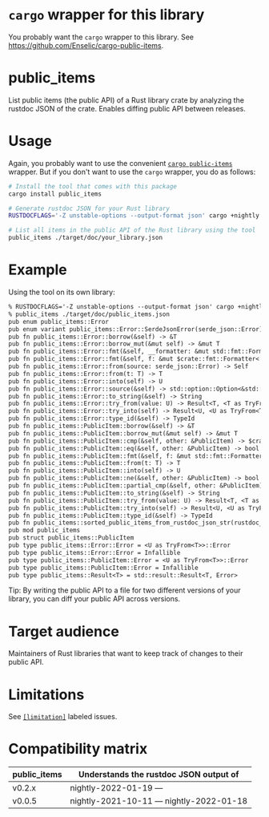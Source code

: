 # `cargo` wrapper for this library

You probably want the `cargo` wrapper to this library. See https://github.com/Enselic/cargo-public-items.

# public_items

List public items (the public API) of a Rust library crate by analyzing the rustdoc JSON of the crate. Enables diffing public API between releases.

# Usage

Again, you probably want to use the convenient [`cargo public-items`](https://crates.io/crates/cargo-public-items) wrapper. But if you don't want to use the `cargo` wrapper, you do as follows:

```bash
# Install the tool that comes with this package
cargo install public_items

# Generate rustdoc JSON for your Rust library
RUSTDOCFLAGS='-Z unstable-options --output-format json' cargo +nightly doc --lib --no-deps

# List all items in the public API of the Rust library using the tool
public_items ./target/doc/your_library.json
```

# Example

Using the tool on its own library:
```txt
% RUSTDOCFLAGS='-Z unstable-options --output-format json' cargo +nightly doc --lib --no-deps
% public_items ./target/doc/public_items.json
pub enum public_items::Error
pub enum variant public_items::Error::SerdeJsonError(serde_json::Error)
pub fn public_items::Error::borrow(&self) -> &T
pub fn public_items::Error::borrow_mut(&mut self) -> &mut T
pub fn public_items::Error::fmt(&self, __formatter: &mut std::fmt::Formatter<'_>) -> std::fmt::Result
pub fn public_items::Error::fmt(&self, f: &mut $crate::fmt::Formatter<'_>) -> $crate::fmt::Result
pub fn public_items::Error::from(source: serde_json::Error) -> Self
pub fn public_items::Error::from(t: T) -> T
pub fn public_items::Error::into(self) -> U
pub fn public_items::Error::source(&self) -> std::option::Option<&std::error::Error + 'static>
pub fn public_items::Error::to_string(&self) -> String
pub fn public_items::Error::try_from(value: U) -> Result<T, <T as TryFrom<U>>::Error>
pub fn public_items::Error::try_into(self) -> Result<U, <U as TryFrom<T>>::Error>
pub fn public_items::Error::type_id(&self) -> TypeId
pub fn public_items::PublicItem::borrow(&self) -> &T
pub fn public_items::PublicItem::borrow_mut(&mut self) -> &mut T
pub fn public_items::PublicItem::cmp(&self, other: &PublicItem) -> $crate::cmp::Ordering
pub fn public_items::PublicItem::eq(&self, other: &PublicItem) -> bool
pub fn public_items::PublicItem::fmt(&self, f: &mut std::fmt::Formatter<'_>) -> std::fmt::Result
pub fn public_items::PublicItem::from(t: T) -> T
pub fn public_items::PublicItem::into(self) -> U
pub fn public_items::PublicItem::ne(&self, other: &PublicItem) -> bool
pub fn public_items::PublicItem::partial_cmp(&self, other: &PublicItem) -> $crate::option::Option<$crate::cmp::Ordering>
pub fn public_items::PublicItem::to_string(&self) -> String
pub fn public_items::PublicItem::try_from(value: U) -> Result<T, <T as TryFrom<U>>::Error>
pub fn public_items::PublicItem::try_into(self) -> Result<U, <U as TryFrom<T>>::Error>
pub fn public_items::PublicItem::type_id(&self) -> TypeId
pub fn public_items::sorted_public_items_from_rustdoc_json_str(rustdoc_json_str: &str) -> Result<Vec<PublicItem>>
pub mod public_items
pub struct public_items::PublicItem
pub type public_items::Error::Error = <U as TryFrom<T>>::Error
pub type public_items::Error::Error = Infallible
pub type public_items::PublicItem::Error = <U as TryFrom<T>>::Error
pub type public_items::PublicItem::Error = Infallible
pub type public_items::Result<T> = std::result::Result<T, Error>
```

Tip: By writing the public API to a file for two different versions of your library, you can diff your public API across versions.

# Target audience

Maintainers of Rust libraries that want to keep track of changes to their public API.

# Limitations

See [`[limitation]`](https://github.com/Enselic/public_items/labels/limitation)
labeled issues.

# Compatibility matrix

| public_items  | Understands the rustdoc JSON output of  |
| ------------- | --------------------------------------- |
| v0.2.x        | nightly-2022-01-19 —                    |
| v0.0.5        | nightly-2021-10-11 — nightly-2022-01-18 |
